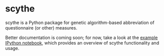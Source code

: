 
# scythe

scythe is a Python package for genetic algorithm-based abbreviation of questionnaire (or other) measures.

Better documentation is coming soon; for now, take a look at the [example IPython notebook](http://nbviewer.ipython.org/urls/raw.github.com/tyarkoni/scythe/master/examples/PPI-R/PPI-R%20abbreviation.ipynb), which provides an overview of scythe functionality and usage.